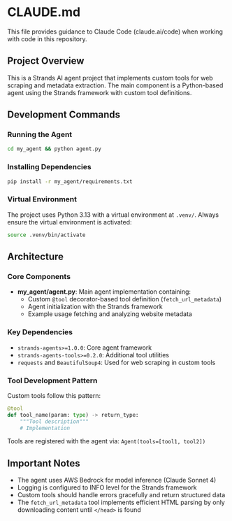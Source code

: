 # CLAUDE.md

This file provides guidance to Claude Code (claude.ai/code) when working with code in this repository.

## Project Overview

This is a Strands AI agent project that implements custom tools for web scraping and metadata extraction. The main component is a Python-based agent using the Strands framework with custom tool definitions.

## Development Commands

### Running the Agent
```bash
cd my_agent && python agent.py
```

### Installing Dependencies
```bash
pip install -r my_agent/requirements.txt
```

### Virtual Environment
The project uses Python 3.13 with a virtual environment at `.venv/`. Always ensure the virtual environment is activated:
```bash
source .venv/bin/activate
```

## Architecture

### Core Components

- **my_agent/agent.py**: Main agent implementation containing:
  - Custom `@tool` decorator-based tool definition (`fetch_url_metadata`)
  - Agent initialization with the Strands framework
  - Example usage fetching and analyzing website metadata

### Key Dependencies

- `strands-agents>=1.0.0`: Core agent framework
- `strands-agents-tools>=0.2.0`: Additional tool utilities
- `requests` and `BeautifulSoup4`: Used for web scraping in custom tools

### Tool Development Pattern

Custom tools follow this pattern:
```python
@tool
def tool_name(param: type) -> return_type:
    """Tool description"""
    # Implementation
```

Tools are registered with the agent via: `Agent(tools=[tool1, tool2])`

## Important Notes

- The agent uses AWS Bedrock for model inference (Claude Sonnet 4)
- Logging is configured to INFO level for the Strands framework
- Custom tools should handle errors gracefully and return structured data
- The `fetch_url_metadata` tool implements efficient HTML parsing by only downloading content until `</head>` is found